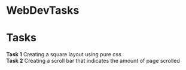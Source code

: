# WebDevTasks

# Tasks
**Task 1** Creating a square layout using pure css<br>
**Task 2** Creating a scroll bar that indicates the amount of page scrolled
